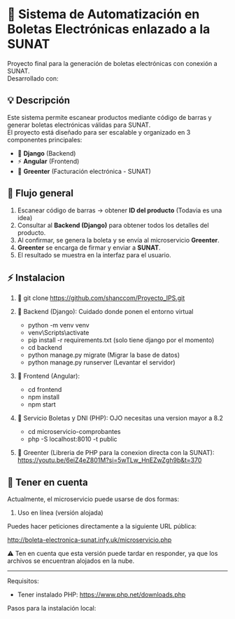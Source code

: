 # 💼 Sistema de Automatización en Boletas Electrónicas enlazado a la SUNAT

Proyecto final para la generación de boletas electrónicas con conexión a SUNAT.  
Desarrollado con:

## 💡 Descripción

Este sistema permite escanear productos mediante código de barras y generar boletas electrónicas válidas para SUNAT.  
El proyecto está diseñado para ser escalable y organizado en 3 componentes principales:

- 🐍 **Django** (Backend)
- ⚡ **Angular** (Frontend)
- 🧾 **Greenter** (Facturación electrónica - SUNAT)

## 🔗 Flujo general

1. Escanear código de barras → obtener **ID del producto** (Todavia es una idea)
2. Consultar al **Backend (Django)** para obtener todos los detalles del producto.
3. Al confirmar, se genera la boleta y se envía al microservicio **Greenter**.
4. **Greenter** se encarga de firmar y enviar a **SUNAT**.
5. El resultado se muestra en la interfaz para el usuario.

## ⚡ Instalacion

1. 📌 git clone https://github.com/shanccom/Proyecto_IPS.git

2. 📌 Backend (Django): Cuidado donde ponen el entorno virtual
    - python -m venv venv
    - venv\Scripts\activate
    - pip install -r requirements.txt (solo tiene django por el momento)
    - cd backend
    - python manage.py migrate (Migrar la base de datos)
    - python manage.py runserver (Levantar el servidor)

3. 📌 Frontend (Angular): 
    - cd frontend
    - npm install
    - npm start

3. 📌 Servicio Boletas y DNI (PHP): OJO necesitas una version mayor a 8.2
    - cd microservicio-comprobantes
    - php -S localhost:8010 -t public
4. 📌 Greenter (Libreria de PHP para la conexion directa con la SUNAT):  https://youtu.be/6eiZ4eZ801M?si=5wTLw_HnEZwZgh9b&t=370
    
## 🔗 Tener en cuenta

Actualmente, el microservicio puede usarse de dos formas:

1. Uso en línea (versión alojada)

Puedes hacer peticiones directamente a la siguiente URL pública:

http://boleta-electronica-sunat.infy.uk/microservicio.php

⚠️ Ten en cuenta que esta versión puede tardar en responder, ya que los archivos se encuentran alojados en la nube.

------------------------------------------------------------


Requisitos:
- Tener instalado PHP: https://www.php.net/downloads.php 

Pasos para la instalación local:

